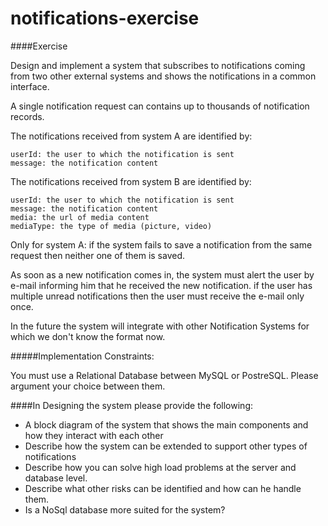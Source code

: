 # notifications-exercise

####Exercise

Design and implement a system that subscribes to notifications coming from two other external systems and shows the notifications in a common interface.

A single notification request can contains up to thousands of notification records.

The notifications received from system A are identified by:
```
userId: the user to which the notification is sent
message: the notification content
```

The notifications received from system B are identified by:
```
userId: the user to which the notification is sent
message: the notification content
media: the url of media content
mediaType: the type of media (picture, video)
```

Only for system A: if the system fails to save a notification from the same request then neither one of them is saved.

As soon as a new notification comes in, the system must alert the user by e-mail informing him that he received the new notification. if the user has multiple unread notifications then the user must receive the e-mail only once.

In the future the system will integrate with other Notification Systems for which we don't know the format now.

#####Implementation Constraints:

You must use a Relational Database between MySQL or PostreSQL. Please argument your choice between them.

####In Designing the system please provide the following:

- A block diagram of the system that shows the main components and how they interact with each other
- Describe how the system can be extended to support other types of notifications
- Describe how you can solve high load problems at the server and database level.
- Describe what other risks can be identified and how can he handle them.
- Is a NoSql database more suited for the system?